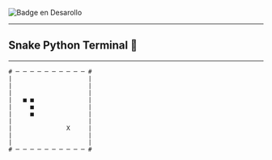 ![Badge en Desarollo](https://img.shields.io/badge/STATUS-Con%20GanasPero%20Sin%20Fuerzas-green)
****
<h2>Snake Python Terminal 🐍</h2>

---

````
# ─ ─ ─ ─ ─ ─ ─ ─ ─ ─ #
|                     |
|                     |
|                     |
|   ■ ■               |
|     ■               |
|     ■               |
|                     |
|               X     |
|                     |
|                     |
# ─ ─ ─ ─ ─ ─ ─ ─ ─ ─ #
````
